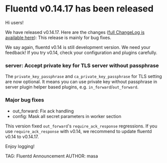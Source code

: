 # Fluentd v0.14.17 has been released

Hi users!

We have released v0.14.17. Here are the changes ([full ChangeLog is available here](https://github.com/fluent/fluentd/blob/master/CHANGELOG.md)):
This release is mainly for bug fixes.

We say again, fluentd v0.14 is still development version. We need your feedback!
If you try v0.14, check your configuration and plugins carefully.

### server: Accept private key for TLS server without passphrase

The `private_key_passphrase` and `ca_private_key_passphrase` for TLS setting are now optional.
It means you can use private key without passphrase in server plugin helper based plugins, e.g. `in_forward`/`out_forward`. 

### Major bug fixes

* out\_forward: Fix ack handling
* config: Mask all secret parameters in worker section

This version fixed `out_forward`'s `require_ack_response` regressions.
If you use `require_ack_response` with v0.14, we recommend to update fluentd v0.14 to v0.14.17.

Enjoy logging!


TAG: Fluentd Announcement
AUTHOR: masa
